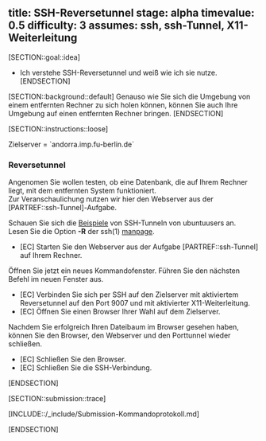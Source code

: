 title: SSH-Reversetunnel
stage: alpha
timevalue: 0.5
difficulty: 3
assumes: ssh, ssh-Tunnel, X11-Weiterleitung
---
[SECTION::goal::idea]
 - Ich verstehe SSH-Reversetunnel und weiß wie ich sie nutze.
[ENDSECTION]

[SECTION::background::default]
Genauso wie Sie sich die Umgebung von einem entfernten Rechner zu sich holen können, können Sie 
auch Ihre Umgebung auf einen entfernten Rechner bringen.
[ENDSECTION]

[SECTION::instructions::loose]

<replacement id='ssh-Reverse-Tunnel-targetserver'>
Zielserver = `andorra.imp.fu-berlin.de`
</replacement>

### Reversetunnel

Angenomen Sie wollen testen, ob eine Datenbank, die auf Ihrem Rechner liegt, mit dem entfernten System funktioniert.  
Zur Veranschaulichung nutzen wir hier den Webserver aus der [PARTREF::ssh-Tunnel]-Aufgabe.

Schauen Sie sich die [Beispiele](https://wiki.ubuntuusers.de/SSH/#SSH-Tunnel) von SSH-Tunneln von 
ubuntuusers an.  
Lesen Sie die Option **-R** der ssh(1) [manpage](https://man.openbsd.org/ssh).

- [EC] Starten Sie den Webserver aus der Aufgabe [PARTREF::ssh-Tunnel] auf Ihrem Rechner.

Öffnen Sie jetzt ein neues Kommandofenster. Führen Sie den nächsten Befehl im neuen Fenster aus.

- [EC] Verbinden Sie sich per SSH auf den Zielserver mit aktiviertem Reversetunnel auf den Port 
   9007 und mit aktivierter X11-Weiterleitung.
- [EC] Öffnen Sie einen Browser Ihrer Wahl auf dem Zielserver.

Nachdem Sie erfolgreich Ihren Dateibaum im Browser gesehen haben, können Sie den Browser, den 
Webserver und den Porttunnel wieder schließen.

- [EC] Schließen Sie den Browser.
- [EC] Schließen Sie die SSH-Verbindung.

[ENDSECTION]

[SECTION::submission::trace]

[INCLUDE::/_include/Submission-Kommandoprotokoll.md]

[ENDSECTION]
